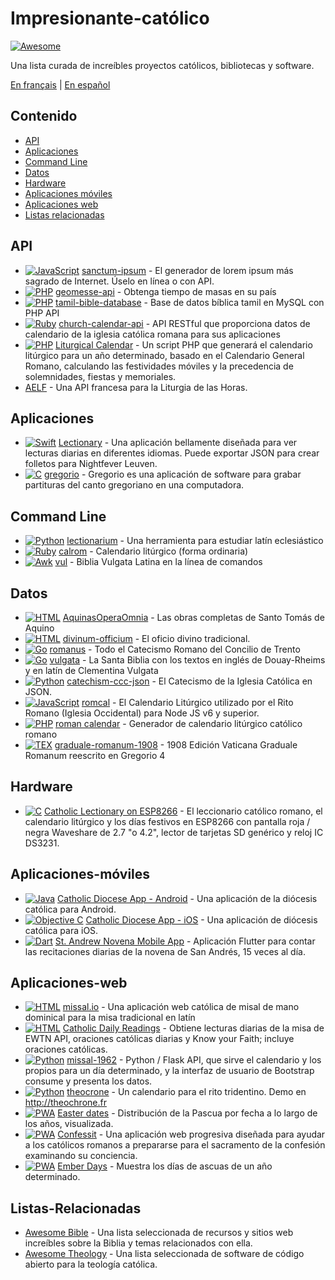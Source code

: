 # Impresionante-católico

[![Awesome](https://cdn.rawgit.com/sindresorhus/awesome/d7305f38d29fed78fa85652e3a63e154dd8e8829/media/badge.svg)](https://github.com/sindresorhus/awesome)

Una lista curada de increíbles proyectos católicos, bibliotecas y software.

[En français](https://github.com/servusDei2018/awesome-catholic/blob/master/README.fr.md) | [En español](https://github.com/servusDei2018/awesome-catholic/blob/master/README.es.md)

## Contenido

  - [API](#api)
  - [Aplicaciones](#aplicaciones)
  - [Command Line](#command-line)
  - [Datos](#datos)
  - [Hardware](#hardware)
  - [Aplicaciones móviles](#aplicaciones-móviles)
  - [Aplicaciones web](#aplicaciones-web)
  - [Listas relacionadas](#listas-relacionadas)

## API

* [![JavaScript](https://img.shields.io/badge/language-JavaScript-yellow)](#) [sanctum-ipsum](https://github.com/graysonhicks/sanctum-ipsum) - El generador de lorem ipsum más sagrado de Internet. Úselo en línea o con API.
* [![PHP](https://img.shields.io/badge/language-PHP-blue)](#) [geomesse-api](https://github.com/carpedeum-fr/geomesse-api) - Obtenga tiempo de masas en su país
* [![PHP](https://img.shields.io/badge/language-PHP-blue)](#) [tamil-bible-database](https://github.com/jayarathina/Tamil-Bible-Database) - Base de datos bíblica tamil en MySQL con PHP API
* [![Ruby](https://img.shields.io/badge/language-Ruby-purple)](#) [church-calendar-api](https://github.com/igneus/church-calendar-api) - API RESTful que proporciona datos de calendario de la iglesia católica romana para sus aplicaciones
* [![PHP](https://img.shields.io/badge/language-PHP-blue)](#) [Liturgical Calendar](https://github.com/JohnRDOrazio/LiturgicalCalendar) - Un script PHP que generará el calendario litúrgico para un año determinado, basado en el Calendario General Romano, calculando las festividades móviles y la precedencia de solemnidades, fiestas y memoriales.
* [AELF](https://api.aelf.org/) - Una API francesa para la Liturgia de las Horas.

## Aplicaciones

* [![Swift](https://img.shields.io/badge/language-Swift-orange)](#) [Lectionary](https://github.com/Dev1an/Lectionary) - Una aplicación bellamente diseñada para ver lecturas diarias en diferentes idiomas. Puede exportar JSON para crear folletos para Nightfever Leuven.
* [![C](https://img.shields.io/badge/language-C-gray)](#) [gregorio](https://github.com/gregorio-project/gregorio) - Gregorio es una aplicación de software para grabar partituras del canto gregoriano en una computadora.

## Command Line

* [![Python](https://img.shields.io/badge/language-Python-blue)](#) [lectionarium](https://github.com/davidrmcharles/lectionarium) - Una herramienta para estudiar latín eclesiástico
* [![Ruby](https://img.shields.io/badge/language-Ruby-purple)](#) [calrom](https://github.com/calendarium-romanum/calrom) - Calendario litúrgico (forma ordinaria)
* [![Awk](https://img.shields.io/badge/language-Awk-grey)](#) [vul](https://github.com/LukeSmithxyz/vul) - Biblia Vulgata Latina en la línea de comandos

## Datos

* [![HTML](https://img.shields.io/badge/language-HTML-green)](#) [AquinasOperaOmnia](https://github.com/Geremia/AquinasOperaOmnia) - Las obras completas de Santo Tomás de Aquino
* [![HTML](https://img.shields.io/badge/language-HTML-green)](#) [divinum-officium](https://github.com/Geremia/divinum-officium) - El oficio divino tradicional.
* [![Go](https://img.shields.io/badge/language-Go-cyan)](#) [romanus](https://github.com/borderstech/romanus) - Todo el Catecismo Romano del Concilio de Trento
* [![Go](https://img.shields.io/badge/language-Go-cyan)](#) [vulgata](https://github.com/borderstech/vulgata) - La Santa Biblia con los textos en inglés de Douay-Rheims y en latín de Clementina Vulgata
* [![Python](https://img.shields.io/badge/language-Python-blue)](#) [catechism-ccc-json](https://github.com/nossbigg/catechism-ccc-json) - El Catecismo de la Iglesia Católica en JSON.
* [![JavaScript](https://img.shields.io/badge/language-JavaScript-yellow)](#) [romcal](https://github.com/romcal/romcal) - El Calendario Litúrgico utilizado por el Rito Romano (Iglesia Occidental) para Node JS v6 y superior.
* [![PHP](https://img.shields.io/badge/language-PHP-blue)](#) [roman calendar](https://github.com/jayarathina/Roman-Calendar) - Generador de calendario litúrgico católico romano
* [![TEX](https://img.shields.io/badge/language-TEX-green)](#) [graduale-romanum-1908](https://github.com/ahinkley/graduale-romanum-1908) - 1908 Edición Vaticana Graduale Romanum reescrito en Gregorio 4

## Hardware

* [![C](https://img.shields.io/badge/language-C-gray)](#) [Catholic Lectionary on ESP8266](https://github.com/plishman/Catholic-Lectionary-on-ESP8266) - El leccionario católico romano, el calendario litúrgico y los días festivos en ESP8266 con pantalla roja / negra Waveshare de 2.7 "o 4.2", lector de tarjetas SD genérico y reloj IC DS3231.

## Aplicaciones-móviles

* [![Java](https://img.shields.io/badge/language-Java-orange)](#) [Catholic Diocese App - Android](https://github.com/geerlingguy/Catholic-Diocese-App-Android) - Una aplicación de la diócesis católica para Android.
* [![Objective C](https://img.shields.io/badge/language-Objective_C-blue)](#) [Catholic Diocese App - iOS](https://github.com/geerlingguy/Catholic-Diocese-App-iOS) - Una aplicación de diócesis católica para iOS.
* [![Dart](https://img.shields.io/badge/language-Dart-lightblue)](#) [St. Andrew Novena Mobile App](https://github.com/mftruso/st-andrew-novena) - Aplicación Flutter para contar las recitaciones diarias de la novena de San Andrés, 15 veces al día.

## Aplicaciones-web

* [![HTML](https://img.shields.io/badge/language-HTML-green)](#) [missal.io](https://github.com/benyanke/missal.io) - Una aplicación web católica de misal de mano dominical para la misa tradicional en latín
* [![HTML](https://img.shields.io/badge/language-HTML-green)](#) [Catholic Daily Readings](https://github.com/tbaba007/ReactJs-Catholic-Daily-Readings-Integration-EWTN) - Obtiene lecturas diarias de la misa de EWTN API, oraciones católicas diarias y Know your Faith; incluye oraciones católicas.
* [![Python](https://img.shields.io/badge/language-Python-blue)](#) [missal-1962](https://github.com/mmolenda/Missal1962) - Python / Flask API, que sirve el calendario y los propios para un día determinado, y la interfaz de usuario de Bootstrap consume y presenta los datos.
* [![Python](https://img.shields.io/badge/language-Python-blue)](#) [theocrone](https://github.com/paucazou/theochrone) - Un calendario para el rito tridentino. Demo en http://theochrone.fr
* [![PWA](https://img.shields.io/badge/Progressive-WebApp-yellow)](#) [Easter dates](https://easter-dates.gavinr.com/) - Distribución de la Pascua por fecha a lo largo de los años, visualizada.
* [![PWA](https://img.shields.io/badge/Progressive-WebApp-yellow)](#) [Confessit](https://github.com/kas-catholic/confessit-web) - Una aplicación web progresiva diseñada para ayudar a los católicos romanos a prepararse para el sacramento de la confesión examinando su conciencia.
* [![PWA](https://img.shields.io/badge/Progressive-WebApp-yellow)](#) [Ember Days](https://github.com/saint-isidore-guild/ember-days) - Muestra los días de ascuas de un año determinado.

## Listas-Relacionadas

- [Awesome Bible](https://github.com/awesome-bible/awesome-bible.github.io) - Una lista seleccionada de recursos y sitios web increíbles sobre la Biblia y temas relacionados con ella.
- [Awesome Theology](https://github.com/historical-theology/awesome-theology) - Una lista seleccionada de software de código abierto para la teología católica.
